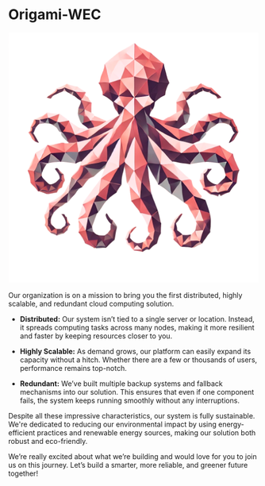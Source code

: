 # Origami-WEC

![Logo](polpo.png)

Our organization is on a mission to bring you the first distributed, highly scalable, and redundant cloud computing solution.

- **Distributed:** Our system isn’t tied to a single server or location. Instead, it spreads computing tasks across many nodes, making it more resilient and faster by keeping resources closer to you.

- **Highly Scalable:** As demand grows, our platform can easily expand its capacity without a hitch. Whether there are a few or thousands of users, performance remains top-notch.

- **Redundant:** We’ve built multiple backup systems and fallback mechanisms into our solution. This ensures that even if one component fails, the system keeps running smoothly without any interruptions.

Despite all these impressive characteristics, our system is fully sustainable. We're dedicated to reducing our environmental impact by using energy-efficient practices and renewable energy sources, making our solution both robust and eco-friendly.

We’re really excited about what we’re building and would love for you to join us on this journey. Let’s build a smarter, more reliable, and greener future together!
